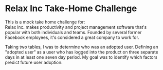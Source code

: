 # Relax Inc Take-Home Challenge

This is a mock take home challenge for:\
Relax Inc. makes productivity and project management software that's popular with both individuals and teams. Founded by several former Facebook employees, it's considered a great company to work for.

Taking two tables, I was to determine who was an adopted user. Defining an "adopted user" as a user who has logged into the product on three separate days in at least one  seven day period.  My goal was to identify which factors predict future user adoption.
